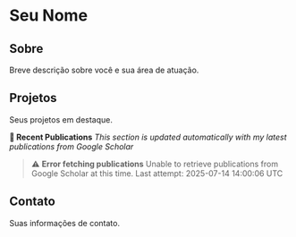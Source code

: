 # Seu Nome

## Sobre
Breve descrição sobre você e sua área de atuação.

## Projetos
Seus projetos em destaque.

**🧪 Recent Publications**
*This section is updated automatically with my latest publications from Google Scholar*

> ⚠️ **Error fetching publications**
> Unable to retrieve publications from Google Scholar at this time.
> Last attempt: 2025-07-14 14:00:06 UTC
## Contato
Suas informações de contato.
